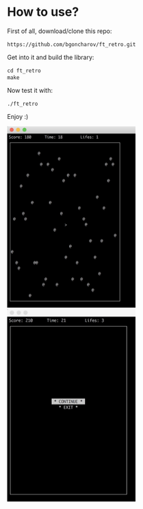 # How to use?
First of all, download/clone this repo:
```
https://github.com/bgoncharov/ft_retro.git
```

Get into it and build the library:
```
cd ft_retro
make
```

Now test it with:
```
./ft_retro
```

Enjoy :)

<img src="https://github.com/bgoncharov/ft_retro/blob/master/includes/game.jpeg" width="300">
<img src="https://github.com/bgoncharov/ft_retro/blob/master/includes/menu.jpeg" width="300">